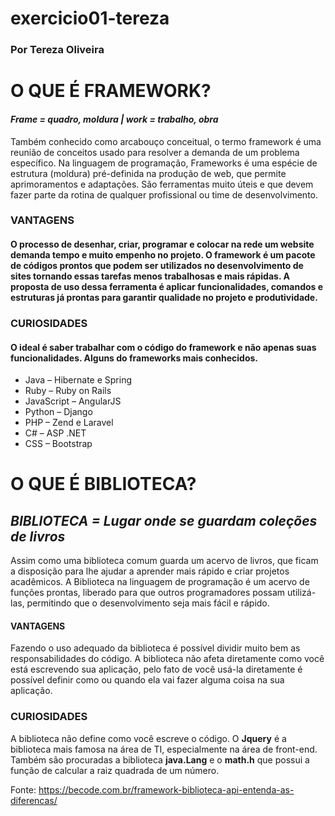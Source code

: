 # exercicio01-tereza

### Por Tereza Oliveira

# **O QUE É FRAMEWORK?**

#### _Frame = quadro, moldura | work =  trabalho, obra_

Também conhecido como arcabouço conceitual, o termo framework é uma reunião de conceitos usado para resolver a demanda de um problema específico. Na linguagem de programação, Frameworks é uma espécie de estrutura (moldura) pré-definida na produção de web, que permite aprimoramentos e adaptações. São ferramentas muito úteis e que devem fazer parte da rotina de qualquer profissional ou time de desenvolvimento. 


### VANTAGENS 

#### O processo de desenhar, criar, programar e colocar na rede um website demanda tempo e muito empenho no projeto. O framework é um pacote de códigos prontos que podem ser utilizados no desenvolvimento de sites tornando essas tarefas menos trabalhosas e mais rápidas. A proposta de uso dessa ferramenta é aplicar funcionalidades, comandos e estruturas já prontas para garantir qualidade no projeto e produtividade. 


### CURIOSIDADES 

#### O ideal é saber trabalhar com o código do framework e não apenas suas funcionalidades. Alguns do frameworks mais conhecidos. 

* Java – Hibernate e Spring
* Ruby – Ruby on Rails
* JavaScript – AngularJS
* Python – Django
* PHP – Zend e Laravel
* C# – ASP .NET
* CSS – Bootstrap


# **O QUE É BIBLIOTECA?** 

## _BIBLIOTECA = Lugar onde se guardam coleções de livros_

Assim como uma biblioteca comum guarda um acervo de livros, que ficam a disposição para lhe ajudar a aprender mais rápido e criar projetos acadêmicos. A Biblioteca na linguagem de programação é um acervo de funções prontas, liberado para  que  outros programadores possam  utilizá-las, permitindo que o desenvolvimento seja mais fácil e rápido. 

#### VANTAGENS 

Fazendo o uso adequado da biblioteca é possível dividir muito bem as responsabilidades do código. A biblioteca não afeta diretamente como você está escrevendo sua aplicação, pelo fato de você usá-la diretamente é possível definir como ou quando ela vai fazer alguma coisa na sua aplicação.

### CURIOSIDADES 

A biblioteca não define como você escreve o código. O **Jquery** é a biblioteca mais famosa na área de TI, especialmente na área de front-end. Também são procuradas a biblioteca **java.Lang** e o **math.h** que possui a função de calcular a raiz quadrada de um número.



Fonte: <https://becode.com.br/framework-biblioteca-api-entenda-as-diferencas/>